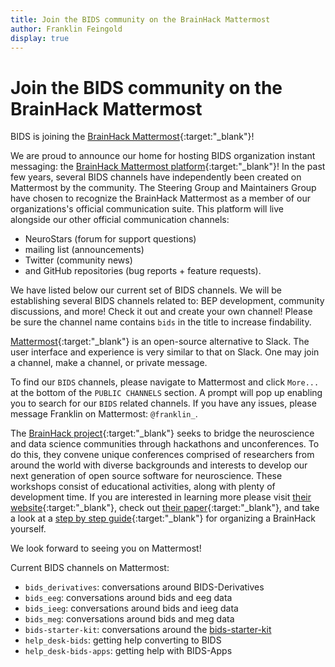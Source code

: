 ```yaml
---
title: Join the BIDS community on the BrainHack Mattermost
author: Franklin Feingold
display: true
---
```


# Join the BIDS community on the BrainHack Mattermost

BIDS is joining the [BrainHack Mattermost](https://mattermost.brainhack.org/){:target:"_blank"}!

<!--more-->

We are proud to announce our home for hosting BIDS organization instant messaging: the [BrainHack Mattermost platform](https://mattermost.brainhack.org/){:target:"_blank"}! In the past few years, several BIDS channels have independently been created on Mattermost by the community.
The Steering Group and Maintainers Group have chosen to recognize the BrainHack Mattermost as a member of our organizations's official communication suite.
This platform will live alongside our other official communication channels:

-  NeuroStars (forum for support questions)
-  mailing list (announcements)
-  Twitter (community news)
-  and GitHub repositories (bug reports + feature requests). 

We have listed below our current set of BIDS channels. We will be establishing several BIDS channels related to: BEP development, community discussions, and more! Check it out and create your own channel! Please be sure the channel name contains `bids` in the title to increase findability.

[Mattermost](https://mattermost.com/){:target:"_blank"} is an open-source alternative to Slack. The user interface and experience is very similar to that on Slack. One may join a channel, make a channel, or private message.

To find our `BIDS` channels, please navigate to Mattermost and click `More...` at the bottom of the `PUBLIC CHANNELS` section. A prompt will pop up enabling you to search for our `BIDS` related channels. If you have any issues, please message Franklin on Mattermost: `@franklin_`.

The [BrainHack project](https://www.brainhack.org/){:target:"_blank"} seeks to bridge the neuroscience and data science communities through hackathons and unconferences. To do this, they convene unique conferences comprised of researchers from around the world with diverse backgrounds and interests to develop our next generation of open source software for neuroscience. These workshops consist of educational activities, along with plenty of development time. If you are interested in learning more please visit [their website](https://www.brainhack.org/){:target:"_blank"}, check out [their paper](https://academic-oup-com.stanford.idm.oclc.org/gigascience/article/5/1/s13742-016-0121-x/2720978){:target:"_blank"}, and take a look at a [step by step guide](https://thewinnower.com/papers/5577-a-step-by-step-guide-for-organizing-open-collaborative-brainhack-events){:target:"_blank"} for organizing a BrainHack yourself. 

We look forward to seeing you on Mattermost!

Current BIDS channels on Mattermost:
- `bids_derivatives`: conversations around BIDS-Derivatives
- `bids_eeg`: conversations around bids and eeg data
- `bids_ieeg`: conversations around bids and ieeg data
- `bids_meg`: conversations around bids and meg data
- `bids-starter-kit`: conversations around the [bids-starter-kit](https://github.com/bids-standard/bids-starter-kit)
- `help_desk-bids`: getting help converting to BIDS
- `help_desk-bids-apps`: getting help with BIDS-Apps
